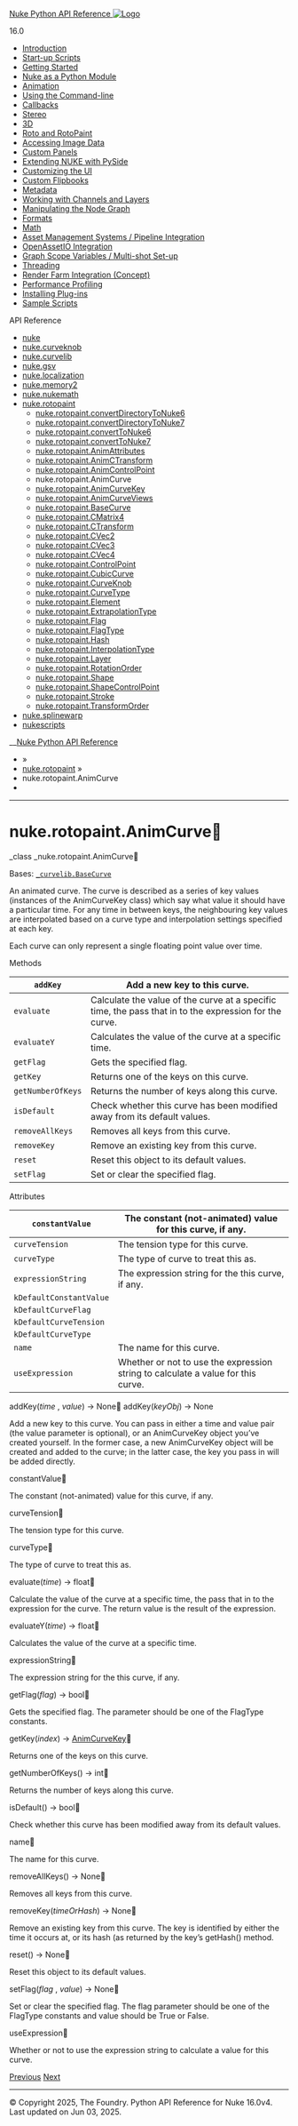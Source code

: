[ Nuke Python API Reference ![Logo](../_static/NukeApp128.png) ](../index.html)

16.0 

  * [Introduction](../intro.html)
  * [Start-up Scripts](../startup.html)
  * [Getting Started](../basics.html)
  * [Nuke as a Python Module](../nuke_as_python_module.html)
  * [Animation](../animation.html)
  * [Using the Command-line](../command_line.html)
  * [Callbacks](../callbacks.html)
  * [Stereo](../stereo.html)
  * [3D](../3D.html)
  * [Roto and RotoPaint](../rotopaint.html)
  * [Accessing Image Data](../image_data.html)
  * [Custom Panels](../custom_panels.html)
  * [Extending NUKE with PySide](../custom_panels.html#extending-nuke-with-pyside)
  * [Customizing the UI](../custom_ui.html)
  * [Custom Flipbooks](../flipbook.html)
  * [Metadata](../metadata.html)
  * [Working with Channels and Layers](../channels.html)
  * [Manipulating the Node Graph](../dag.html)
  * [Formats](../formats.html)
  * [Math](../math.html)
  * [Asset Management Systems / Pipeline Integration](../asset.html)
  * [OpenAssetIO Integration](../openassetio.html)
  * [Graph Scope Variables / Multi-shot Set-up](../gsv.html)
  * [Threading](../threading.html)
  * [Render Farm Integration (Concept)](../render_farm.html)
  * [Performance Profiling](../performance.html)
  * [Installing Plug-ins](../installing_plugins.html)
  * [Sample Scripts](../samples.html)



API Reference

  * [nuke](nuke.html)
  * [nuke.curveknob](nuke.curveknob.html)
  * [nuke.curvelib](nuke.curvelib.html)
  * [nuke.gsv](nuke.gsv.html)
  * [nuke.localization](nuke.localization.html)
  * [nuke.memory2](nuke.memory2.html)
  * [nuke.nukemath](nuke.nukemath.html)
  * [nuke.rotopaint](nuke.rotopaint.html)
    * [nuke.rotopaint.convertDirectoryToNuke6](nuke.rotopaint.convertDirectoryToNuke6.html)
    * [nuke.rotopaint.convertDirectoryToNuke7](nuke.rotopaint.convertDirectoryToNuke7.html)
    * [nuke.rotopaint.convertToNuke6](nuke.rotopaint.convertToNuke6.html)
    * [nuke.rotopaint.convertToNuke7](nuke.rotopaint.convertToNuke7.html)
    * [nuke.rotopaint.AnimAttributes](nuke.rotopaint.AnimAttributes.html)
    * [nuke.rotopaint.AnimCTransform](nuke.rotopaint.AnimCTransform.html)
    * [nuke.rotopaint.AnimControlPoint](nuke.rotopaint.AnimControlPoint.html)
    * nuke.rotopaint.AnimCurve
    * [nuke.rotopaint.AnimCurveKey](nuke.rotopaint.AnimCurveKey.html)
    * [nuke.rotopaint.AnimCurveViews](nuke.rotopaint.AnimCurveViews.html)
    * [nuke.rotopaint.BaseCurve](nuke.rotopaint.BaseCurve.html)
    * [nuke.rotopaint.CMatrix4](nuke.rotopaint.CMatrix4.html)
    * [nuke.rotopaint.CTransform](nuke.rotopaint.CTransform.html)
    * [nuke.rotopaint.CVec2](nuke.rotopaint.CVec2.html)
    * [nuke.rotopaint.CVec3](nuke.rotopaint.CVec3.html)
    * [nuke.rotopaint.CVec4](nuke.rotopaint.CVec4.html)
    * [nuke.rotopaint.ControlPoint](nuke.rotopaint.ControlPoint.html)
    * [nuke.rotopaint.CubicCurve](nuke.rotopaint.CubicCurve.html)
    * [nuke.rotopaint.CurveKnob](nuke.rotopaint.CurveKnob.html)
    * [nuke.rotopaint.CurveType](nuke.rotopaint.CurveType.html)
    * [nuke.rotopaint.Element](nuke.rotopaint.Element.html)
    * [nuke.rotopaint.ExtrapolationType](nuke.rotopaint.ExtrapolationType.html)
    * [nuke.rotopaint.Flag](nuke.rotopaint.Flag.html)
    * [nuke.rotopaint.FlagType](nuke.rotopaint.FlagType.html)
    * [nuke.rotopaint.Hash](nuke.rotopaint.Hash.html)
    * [nuke.rotopaint.InterpolationType](nuke.rotopaint.InterpolationType.html)
    * [nuke.rotopaint.Layer](nuke.rotopaint.Layer.html)
    * [nuke.rotopaint.RotationOrder](nuke.rotopaint.RotationOrder.html)
    * [nuke.rotopaint.Shape](nuke.rotopaint.Shape.html)
    * [nuke.rotopaint.ShapeControlPoint](nuke.rotopaint.ShapeControlPoint.html)
    * [nuke.rotopaint.Stroke](nuke.rotopaint.Stroke.html)
    * [nuke.rotopaint.TransformOrder](nuke.rotopaint.TransformOrder.html)
  * [nuke.splinewarp](nuke.splinewarp.html)
  * [nukescripts](nukescripts.html)



__[Nuke Python API Reference](../index.html)

  * [](../index.html) »
  * [nuke.rotopaint](nuke.rotopaint.html) »
  * nuke.rotopaint.AnimCurve
  * 


* * *

# nuke.rotopaint.AnimCurve

_class _nuke.rotopaint.AnimCurve
    

Bases: [`_curvelib.BaseCurve`](nuke.splinewarp.BaseCurve.html#nuke.splinewarp.BaseCurve "_curvelib.BaseCurve")

An animated curve. The curve is described as a series of key values (instances of the AnimCurveKey class) which say what value it should have a particular time. For any time in between keys, the neighbouring key values are interpolated based on a curve type and interpolation settings specified at each key.

Each curve can only represent a single floating point value over time.

Methods

`addKey` | Add a new key to this curve.  
---|---  
`evaluate` | Calculate the value of the curve at a specific time, the pass that in to the expression for the curve.  
`evaluateY` | Calculates the value of the curve at a specific time.  
`getFlag` | Gets the specified flag.  
`getKey` | Returns one of the keys on this curve.  
`getNumberOfKeys` | Returns the number of keys along this curve.  
`isDefault` | Check whether this curve has been modified away from its default values.  
`removeAllKeys` | Removes all keys from this curve.  
`removeKey` | Remove an existing key from this curve.  
`reset` | Reset this object to its default values.  
`setFlag` | Set or clear the specified flag.  
  
Attributes

`constantValue` | The constant (not-animated) value for this curve, if any.  
---|---  
`curveTension` | The tension type for this curve.  
`curveType` | The type of curve to treat this as.  
`expressionString` | The expression string for the this curve, if any.  
`kDefaultConstantValue` |   
`kDefaultCurveFlag` |   
`kDefaultCurveTension` |   
`kDefaultCurveType` |   
`name` | The name for this curve.  
`useExpression` | Whether or not to use the expression string to calculate a value for this curve.  
  
addKey(_time_ , _value_) → None
addKey(_keyObj_) → None
    

Add a new key to this curve. You can pass in either a time and value pair (the value parameter is optional), or an AnimCurveKey object you’ve created yourself. In the former case, a new AnimCurveKey object will be created and added to the curve; in the latter case, the key you pass in will be added directly.

constantValue
    

The constant (not-animated) value for this curve, if any.

curveTension
    

The tension type for this curve.

curveType
    

The type of curve to treat this as.

evaluate(_time_) → float
    

Calculate the value of the curve at a specific time, the pass that in to the expression for the curve. The return value is the result of the expression.

evaluateY(_time_) → float
    

Calculates the value of the curve at a specific time.

expressionString
    

The expression string for the this curve, if any.

getFlag(_flag_) → bool
    

Gets the specified flag. The parameter should be one of the FlagType constants.

getKey(_index_) → [AnimCurveKey](nuke.rotopaint.AnimCurveKey.html#nuke.rotopaint.AnimCurveKey "nuke.rotopaint.AnimCurveKey")
    

Returns one of the keys on this curve.

getNumberOfKeys() → int
    

Returns the number of keys along this curve.

isDefault() → bool
    

Check whether this curve has been modified away from its default values.

name
    

The name for this curve.

removeAllKeys() → None
    

Removes all keys from this curve.

removeKey(_timeOrHash_) → None
    

Remove an existing key from this curve. The key is identified by either the time it occurs at, or its hash (as returned by the key’s getHash() method.

reset() → None
    

Reset this object to its default values.

setFlag(_flag_ , _value_) → None
    

Set or clear the specified flag. The flag parameter should be one of the FlagType constants and value should be True or False.

useExpression
    

Whether or not to use the expression string to calculate a value for this curve.

[ Previous](nuke.rotopaint.AnimControlPoint.html "nuke.rotopaint.AnimControlPoint") [Next ](nuke.rotopaint.AnimCurveKey.html "nuke.rotopaint.AnimCurveKey")

* * *

© Copyright 2025, The Foundry. Python API Reference for Nuke 16.0v4. Last updated on Jun 03, 2025. 
